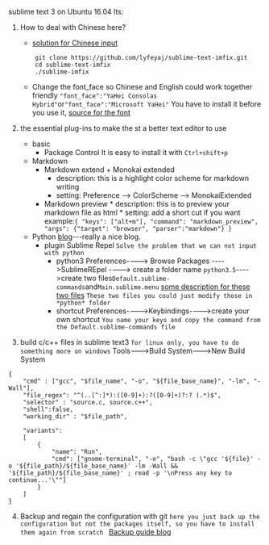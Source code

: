 sublime text 3 on Ubuntu 16.04 lts:

1. How to deal with Chinese here?
	+ [solution for Chinese input][]
	```
		git clone https://github.com/lyfeyaj/sublime-text-imfix.git
		cd sublime-text-imfix
		./sublime-imfix
	```
	+ Change the font_face so  Chinese and English could work together friendly
		`"font_face":"YaHei Consolas Hybrid"`or`"font_face":"Microsoft YaHei"`
		You have to install it before you use it, [source for the font][]

2. the essential plug-ins to make the st a better text editor to use
	+ basic
		- Package Control
		It is easy to install it with `Ctrl+shift+p`
	+ Markdown
		- Markdown extend + Monokai extended
			* description: this is  a highlight color scheme for markdown writing
			* setting: Preference --> ColorScheme --> MonokaiExtended
		- Markdown preview
	    		* description: this is to preview your markdown file as html
	    		* setting: add a short cut if you want
	    			example:`{ "keys": ["alt+m"], "command": "markdown_preview", "args": {"target": "browser", "parser":"markdown"} }`
	+ Python
	[blog][]---really a nice blog.
		-  plugin Sublime Repel
			`Solve the problem that we can not input with python`
			*  python3
				Preferences----> Browse Packages ---->SublimeREpel ----> create a folder name `python3.5`---->create two files`Default.sublime-commands`and`Main.sublime.menu`
				[some description for these two files][]
				`These two files you could just modify those in *python* folder`
			* shortcut
				Preferences---->Keybindings---->create your own shortcut
				`You name your keys and copy the command from the Default.sublime-commands file`
3. build c/c++ files in sublime text3
`for linux only, you have to do something more on windows`
Tools--->Build System--->New Build System
```
{
	"cmd" : ["gcc", "$file_name", "-o", "${file_base_name}", "-lm", "-Wall"],
	"file_regex": "^(..[^:]*):([0-9]+):?([0-9]+)?:? (.*)$",
	"selector" : "source.c, source.c++",
	"shell":false,
	"working_dir" : "$file_path",

	"variants":
	[
		{
			"name": "Run",
			"cmd": ["gnome-terminal", "-e", "bash -c \"gcc '${file}' -o '${file_path}/${file_base_name}' -lm -Wall && '${file_path}/${file_base_name}' ; read -p '\nPress any key to continue...'\""]
	 	}
	]
}
```


4. Backup and  regain the configuration with git
`here you just back up the configuration but not the packages itself, so you have to install them again from scratch `
[Backup guide blog][]






[solution for Chinese input]:http://www.jianshu.com/p/bf05fb3a4709
[source for the font]:https://github.com/cypro666/yahei.consolas-font
[blog]:http://www.cnblogs.com/unflynaomi/p/5704293.html
[some description for these two files]:https://sublimerepl.readthedocs.io/en/latest/
[Backup guide blog]:http://zuyunfei.com/2015/05/21/backup-sublime-settings/

